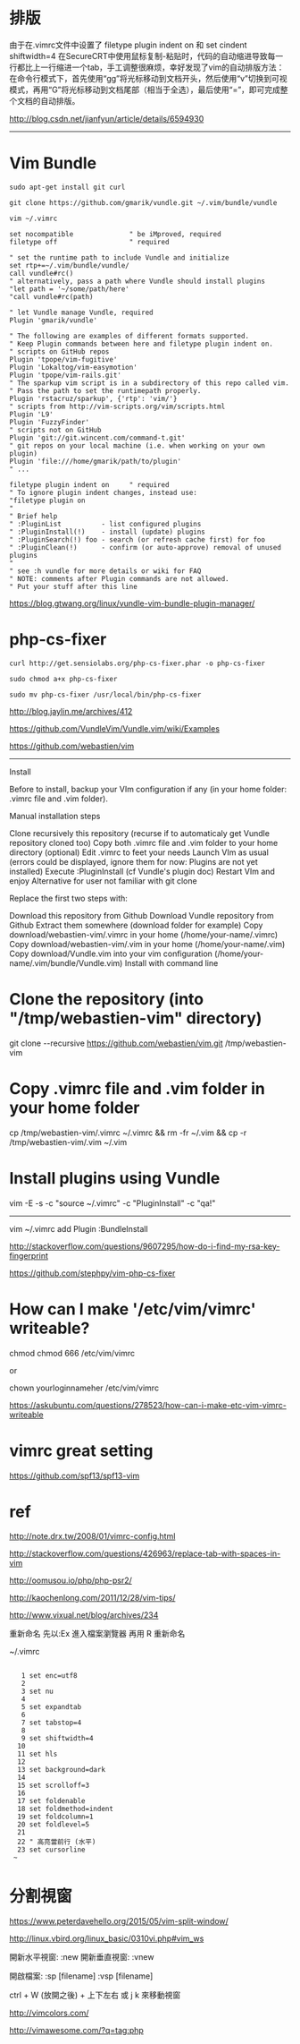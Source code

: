 
# 排版

由于在.vimrc文件中设置了
filetype plugin indent on
和
set cindent shiftwidth=4
在SecureCRT中使用鼠标复制-粘贴时，代码的自动缩进导致每一行都比上一行缩进一个tab，手工调整很麻烦，幸好发现了vim的自动排版方法：
在命令行模式下，首先使用“gg”将光标移动到文档开头，然后使用“v”切换到可视模式，再用“G”将光标移动到文档尾部（相当于全选），最后使用“=”，即可完成整个文档的自动排版。

http://blog.csdn.net/jianfyun/article/details/6594930


---

# Vim Bundle

```
sudo apt-get install git curl
```

```
git clone https://github.com/gmarik/vundle.git ~/.vim/bundle/vundle
```

```
vim ~/.vimrc
```

```
set nocompatible              " be iMproved, required
filetype off                  " required

" set the runtime path to include Vundle and initialize
set rtp+=~/.vim/bundle/vundle/
call vundle#rc()
" alternatively, pass a path where Vundle should install plugins
"let path = '~/some/path/here'
"call vundle#rc(path)

" let Vundle manage Vundle, required
Plugin 'gmarik/vundle'

" The following are examples of different formats supported.
" Keep Plugin commands between here and filetype plugin indent on.
" scripts on GitHub repos
Plugin 'tpope/vim-fugitive'
Plugin 'Lokaltog/vim-easymotion'
Plugin 'tpope/vim-rails.git'
" The sparkup vim script is in a subdirectory of this repo called vim.
" Pass the path to set the runtimepath properly.
Plugin 'rstacruz/sparkup', {'rtp': 'vim/'}
" scripts from http://vim-scripts.org/vim/scripts.html
Plugin 'L9'
Plugin 'FuzzyFinder'
" scripts not on GitHub
Plugin 'git://git.wincent.com/command-t.git'
" git repos on your local machine (i.e. when working on your own plugin)
Plugin 'file:///home/gmarik/path/to/plugin'
" ...

filetype plugin indent on     " required
" To ignore plugin indent changes, instead use:
"filetype plugin on
"
" Brief help
" :PluginList          - list configured plugins
" :PluginInstall(!)    - install (update) plugins
" :PluginSearch(!) foo - search (or refresh cache first) for foo
" :PluginClean(!)      - confirm (or auto-approve) removal of unused plugins
"
" see :h vundle for more details or wiki for FAQ
" NOTE: comments after Plugin commands are not allowed.
" Put your stuff after this line
```


https://blog.gtwang.org/linux/vundle-vim-bundle-plugin-manager/

# php-cs-fixer

```
curl http://get.sensiolabs.org/php-cs-fixer.phar -o php-cs-fixer
```

```
sudo chmod a+x php-cs-fixer
```

```
sudo mv php-cs-fixer /usr/local/bin/php-cs-fixer
```

http://blog.jaylin.me/archives/412



https://github.com/VundleVim/Vundle.vim/wiki/Examples

https://github.com/webastien/vim

---

Install

Before to install, backup your VIm configuration if any (in your home folder: .vimrc file and .vim folder).

Manual installation steps

Clone recursively this repository (recurse if to automaticaly get Vundle repository cloned too)
Copy both .vimrc file and .vim folder to your home directory
(optional) Edit .vimrc to feet your needs
Launch VIm as usual (errors could be displayed, ignore them for now: Plugins are not yet installed)
Execute :PluginInstall (cf Vundle's plugin doc)
Restart VIm and enjoy
Alternative for user not familiar with git clone

Replace the first two steps with:

Download this repository from Github
Download Vundle repository from Github
Extract them somewhere (download folder for example)
Copy download/webastien-vim/.vimrc in your home (/home/your-name/.vimrc)
Copy download/webastien-vim/.vim in your home (/home/your-name/.vim)
Copy download/Vundle.vim into your vim configuration (/home/your-name/.vim/bundle/Vundle.vim)
Install with command line

# Clone the repository (into "/tmp/webastien-vim" directory)
git clone --recursive https://github.com/webastien/vim.git /tmp/webastien-vim
# Copy .vimrc file and .vim folder in your home folder
cp /tmp/webastien-vim/.vimrc ~/.vimrc && rm -fr ~/.vim && cp -r /tmp/webastien-vim/.vim ~/.vim
# Install plugins using Vundle
vim -E -s -c "source ~/.vimrc" -c "PluginInstall" -c "qa!"

---


vim ~/.vimrc
add Plugin
:BundleInstall 

http://stackoverflow.com/questions/9607295/how-do-i-find-my-rsa-key-fingerprint

https://github.com/stephpy/vim-php-cs-fixer


# How can I make '/etc/vim/vimrc' writeable?

chmod chmod 666 /etc/vim/vimrc 


or


chown yourloginnameher /etc/vim/vimrc

https://askubuntu.com/questions/278523/how-can-i-make-etc-vim-vimrc-writeable




# vimrc great setting

https://github.com/spf13/spf13-vim

# ref

http://note.drx.tw/2008/01/vimrc-config.html

http://stackoverflow.com/questions/426963/replace-tab-with-spaces-in-vim

http://oomusou.io/php/php-psr2/

http://kaochenlong.com/2011/12/28/vim-tips/



http://www.vixual.net/blog/archives/234

重新命名 
先以:Ex 進入檔案瀏覽器
再用 R 重新命名


~/.vimrc
```

   1 set enc=utf8                                                                                                                                                                                                                                                             
   2 
   3 set nu
   4 
   5 set expandtab
   6 
   7 set tabstop=4
   8 
   9 set shiftwidth=4
  10 
  11 set hls
  12 
  13 set background=dark
  14 
  15 set scrolloff=3
  16 
  17 set foldenable
  18 set foldmethod=indent
  19 set foldcolumn=1
  20 set foldlevel=5
  21 
  22 " 高亮當前行 (水平)
  23 set cursorline
 ~                          
 ```



 # 分割視窗

 https://www.peterdavehello.org/2015/05/vim-split-window/

 http://linux.vbird.org/linux_basic/0310vi.php#vim_ws

開新水平視窗:
:new
開新垂直視窗:
:vnew

開啟檔案:
:sp [filename]
:vsp [filename]

ctrl + W (放開之後) + 上下左右 或 j k 來移動視窗

http://vimcolors.com/

http://vimawesome.com/?q=tag:php